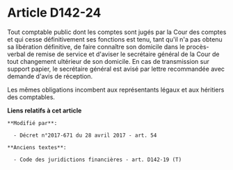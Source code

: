 # Article D142-24

Tout comptable public dont les comptes sont jugés par la Cour des comptes et qui cesse définitivement ses fonctions est tenu,
tant qu'il n'a pas obtenu sa libération définitive, de faire connaître son domicile dans le procès-verbal de remise de
service et d'aviser le secrétaire général de la Cour de tout changement ultérieur de son domicile. En cas de transmission sur
support papier, le secrétaire général est avisé par lettre recommandée avec demande d'avis de réception. 

Les mêmes obligations incombent aux représentants légaux et aux héritiers des comptables.

**Liens relatifs à cet article**

	**Modifié par**:

	  - Décret n°2017-671 du 28 avril 2017 - art. 54

	**Anciens textes**:

	  - Code des juridictions financières - art. D142-19 (T)
